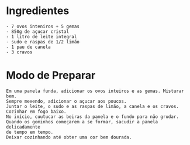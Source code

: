 
# Ingredientes

	- 7 ovos inteniros + 5 gemas
	- 850g de açucar cristal
	- 1 litro de leite integral
	- sudo e raspas de 1/2 limão
	- 1 pau de canela
	- 3 cravos


# Modo de Preparar

	Em uma panela funda, adicionar os ovos inteiros e as gemas. Misturar bem.
	Sempre mexendo, adicionar o açucar aos poucos.
	Juntar o leite, o sudo e as raspas de limão, a canela e os cravos.
	Cozinhar em fogo baixo.
	No início, cuutucar as beiras da panela e o fundo para não grudar.
	Quando os gominhos começarem a se formar, sacudir a panela delicadamente
	de tempo em tempo.
	Deixar cozinhando até obter uma cor bem dourada.
